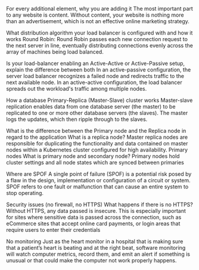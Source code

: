 For every additional element, why you are adding it
The most important part to any website is content. Without content, your website is nothing more than an advertisement, which is not an effective online marketing strategy.

What distribution algorithm your load balancer is configured with and how it works
Round Robin: Round Robin passes each new connection request to the next server in line, eventually distributing connections evenly across the array of machines being load balanced. 

Is your load-balancer enabling an Active-Active or Active-Passive setup, explain the difference between both
In an active-passive configuration, the server load balancer recognizes a failed node and redirects traffic to the next available node. In an active-active configuration, the load balancer spreads out the workload's traffic among multiple nodes.

How a database Primary-Replica (Master-Slave) cluster works
Master-slave replication enables data from one database server (the master) to be replicated to one or more other database servers (the slaves). The master logs the updates, which then ripple through to the slaves.

What is the difference between the Primary node and the Replica node in regard to the application
What is a replica node?
Master replica nodes are responsible for duplicating the functionality and data contained on master nodes within a Kubernetes cluster configured for high availability.
Primary nodes
What is primary node and secondary node?
Primary nodes hold cluster settings and all node states which are synced between primaries

Where are SPOF
A single point of failure (SPOF) is a potential risk posed by a flaw in the design, implementation or configuration of a circuit or system. SPOF refers to one fault or malfunction that can cause an entire system to stop operating.

Security issues (no firewall, no HTTPS)
What happens if there is no HTTPS?
Without HTTPS, any data passed is insecure. This is especially important for sites where sensitive data is passed across the connection, such as eCommerce sites that accept online card payments, or login areas that require users to enter their credentials

No monitoring
Just as the heart monitor in a hospital that is making sure that a patient’s heart is beating and at the right beat, software monitoring will watch computer metrics, record them, and emit an alert if something is unusual or that could make the computer not work properly happens.
